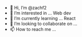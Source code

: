 - 👋 Hi, I’m @zachf2
- 👀 I’m interested in ... Web dev
- 🌱 I’m currently learning ... React
- 💞️ I’m looking to collaborate on ...
- 📫 How to reach me ...

<!---
zachf2/zachf2 is a ✨ special ✨ repository because its `README.md` (this file) appears on your GitHub profile.
You can click the Preview link to take a look at your changes.
--->
